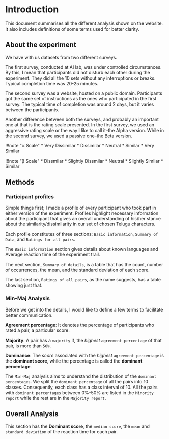 # Introduction

This document summarises all the different analysis shown on the website. It also includes definitions of some terms used for better clarity.

## About the experiment

We have with us datasets from two different surveys.

The first survey, conducted at AI lab, was under controlled circumstances. By this, I mean that participants did not disturb each other during the experiment. They did all the 10 sets without any interruptions or breaks. Typical completion time was 20-25 minutes.

The second survey was a website, hosted on a public domain. Participants got the same set of instructions as the ones who participated in the first survey. The typical time of completion was around 2 days, but it varies between the participants.

Another difference between both the surveys, and probably an important one at that is the rating scale presented. In the first survey, we used an aggressive rating scale or the way I like to call it–the Alpha version. While in the second survey, we used a passive one–the Beta version.

!!!note "&alpha; Scale"
    * Very Dissimilar
    * Dissimilar
    * Neutral
    * Similar
    * Very Similar

!!!note "&beta; Scale"
    * Dissmilar
    * Slightly Dissmilar
    * Neutral
    * Slightly Similar
    * Similar

## Methods

### Participant profiles

Simple things first; I made a profile of every participant who took part in either version of the experiment. Profiles highlight necessary information about the participant that gives an overall understanding of his/her stance about the similarity/dissimilarity in our set of chosen Telugu characters.

Each profile constitutes of three sections: `Basic information`, `Summary of Data`, and `Ratings for all pairs`.

The `Basic information` section gives details about known languages and Average reaction time of the experiment trail.

The next section, `Summary of details`, is a table that has the count, number of occurrences, the mean, and the standard deviation of each score.

The last section, `Ratings of all pairs`, as the name suggests, has a table showing just that.

### Min-Maj Analysis

Before we get into the details, I would like to define a few terms to facilitate better communication.

**Agreement percentage**: It denotes the percentage of participants who rated a pair, a particular score.

**Majority**: A pair has a `majority` if, the *highest* `agreement percentage` of that pair, is more than `50%`.

**Dominance**: The *score* associated with the *highest* `agreement percentage` is the **dominant score**, while the percentage is called the **dominant percentage**.

The `Min-Maj` analysis aims to understand the distribution of the `dominant percentages`.  We split the `dominant percentage` of all the pairs into 10 classes. Consequently, each class has a class interval of 10. All the pairs with `dominant percentages` between 0%-50% are listed in the `Minority report` while the rest are in the `Majority report`.

## Overall Analysis

This section has the **Dominant score**, the `median score`, the `mean` and `standard deviation` of the reaction time for each pair.
